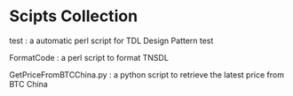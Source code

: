 Scipts Collection
===

test :  a automatic perl script for TDL Design Pattern test

FormatCode : a perl script to format TNSDL

GetPriceFromBTCChina.py : a python script to retrieve the latest price from BTC China 
